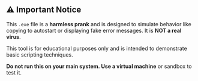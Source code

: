 ## ⚠️ Important Notice

This `.exe` file is a **harmless prank** and is designed to simulate behavior like copying to autostart or displaying fake error messages. It is **NOT a real virus**. 

This tool is for educational purposes only and is intended to demonstrate basic scripting techniques. 

**Do not run this on your main system. Use a virtual machine** or sandbox to test it.
